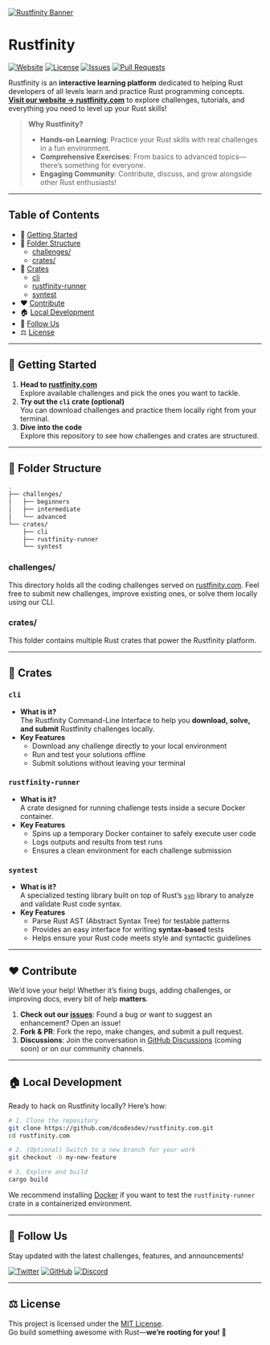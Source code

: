 [![Rustfinity Banner](./images/rustfinity-header.png)](https://rustfinity.com)

# Rustfinity

<p>
  <a href="https://rustfinity.com"><img src="https://img.shields.io/badge/Rustfinity%20Docs-18181B?style=flat&logo=rust" alt="Website"></a>
  <a href="https://github.com/dcodesdev/rustfinity.com/blob/main/LICENSE"><img src="https://img.shields.io/github/license/dcodesdev/rustfinity.com.svg?style=flat&colorA=18181B&colorB=28CF8D" alt="License"></a>
  <a href="https://github.com/dcodesdev/rustfinity.com/issues"><img src="https://img.shields.io/github/issues/dcodesdev/rustfinity.com.svg?style=flat&colorA=18181B&colorB=28CF8D" alt="Issues"></a>
  <a href="https://github.com/dcodesdev/rustfinity.com/pulls"><img src="https://img.shields.io/github/issues-pr/dcodesdev/rustfinity.com.svg?style=flat&colorA=18181B&colorB=28CF8D" alt="Pull Requests"></a>
</p>

Rustfinity is an **interactive learning platform** dedicated to helping Rust developers of all levels learn and practice Rust programming concepts.  
**[Visit our website → rustfinity.com](https://rustfinity.com)** to explore challenges, tutorials, and everything you need to level up your Rust skills!

> **Why Rustfinity?**
>
> - **Hands-on Learning**: Practice your Rust skills with real challenges in a fun environment.
> - **Comprehensive Exercises**: From basics to advanced topics—there’s something for everyone.
> - **Engaging Community**: Contribute, discuss, and grow alongside other Rust enthusiasts!

---

## Table of Contents

- 🚀 [Getting Started](#getting-started)
- 📂 [Folder Structure](#folder-structure)
  - [challenges/](#challenges)
  - [crates/](#crates)
- 🤖 [Crates](#crates-details)
  - [cli](#cli)
  - [rustfinity-runner](#rustfinity-runner)
  - [syntest](#syntest)
- ❤️ [Contribute](#contribute)
- 🏠 [Local Development](#local-development)
- 🔗 [Follow Us](#follow-us)
- ⚖️ [License](#license)

---

## 🚀 Getting Started

1. **Head to [rustfinity.com](https://rustfinity.com)**  
   Explore available challenges and pick the ones you want to tackle.
2. **Try out the `cli` crate (optional)**  
   You can download challenges and practice them locally right from your terminal.
3. **Dive into the code**  
   Explore this repository to see how challenges and crates are structured.

---

## 📂 Folder Structure

```bash
.
├── challenges/
│   ├── beginners
│   ├── intermediate
│   └── advanced
└── crates/
    ├── cli
    ├── rustfinity-runner
    └── syntest
```

### <a name="challenges">challenges/</a>

This directory holds all the coding challenges served on [rustfinity.com](https://rustfinity.com). Feel free to submit new challenges, improve existing ones, or solve them locally using our CLI.

### <a name="crates">crates/</a>

This folder contains multiple Rust crates that power the Rustfinity platform.

---

## 🤖 <a name="crates-details">Crates</a>

### <a name="cli">`cli`</a>

- **What is it?**  
  The Rustfinity Command-Line Interface to help you **download, solve, and submit** Rustfinity challenges locally.
- **Key Features**
  - Download any challenge directly to your local environment
  - Run and test your solutions offline
  - Submit solutions without leaving your terminal

### <a name="rustfinity-runner">`rustfinity-runner`</a>

- **What is it?**  
  A crate designed for running challenge tests inside a secure Docker container.
- **Key Features**
  - Spins up a temporary Docker container to safely execute user code
  - Logs outputs and results from test runs
  - Ensures a clean environment for each challenge submission

### <a name="syntest">`syntest`</a>

- **What is it?**  
  A specialized testing library built on top of Rust’s [`syn`](https://docs.rs/syn) library to analyze and validate Rust code syntax.
- **Key Features**
  - Parse Rust AST (Abstract Syntax Tree) for testable patterns
  - Provides an easy interface for writing **syntax-based** tests
  - Helps ensure your Rust code meets style and syntactic guidelines

---

## ❤️ Contribute

We’d love your help! Whether it’s fixing bugs, adding challenges, or improving docs, every bit of help **matters**.

1. **Check out our [issues](https://github.com/dcodesdev/rustfinity.com/issues)**: Found a bug or want to suggest an enhancement? Open an issue!
2. **Fork & PR**: Fork the repo, make changes, and submit a pull request.
3. **Discussions**: Join the conversation in [GitHub Discussions](#) (coming soon) or on our community channels.

---

## 🏠 Local Development

Ready to hack on Rustfinity locally? Here’s how:

```bash
# 1. Clone the repository
git clone https://github.com/dcodesdev/rustfinity.com.git
cd rustfinity.com

# 2. (Optional) Switch to a new branch for your work
git checkout -b my-new-feature

# 3. Explore and build
cargo build
```

We recommend installing [Docker](https://www.docker.com/) if you want to test the `rustfinity-runner` crate in a containerized environment.

---

## 🔗 Follow Us

Stay updated with the latest challenges, features, and announcements!

<p>
  <a href="https://x.com/rustfinity"><img src="https://img.shields.io/badge/Twitter-18181B?style=flat&logo=twitter&logoColor=white" alt="Twitter"></a>
  <a href="https://github.com/dcodesdev/rustfinity.com"><img src="https://img.shields.io/badge/GitHub-18181B?style=flat&logo=github&logoColor=white" alt="GitHub"></a>
  <a href="https://discord.gg/8GRcUqY48B"><img src="https://img.shields.io/badge/Discord-18181B?style=flat&logo=discord&logoColor=white" alt="Discord"></a>
</p>

---

## ⚖️ License

This project is licensed under the [MIT License](https://github.com/dcodesdev/rustfinity.com/blob/main/LICENSE).  
Go build something awesome with Rust—**we’re rooting for you!** 🚀
